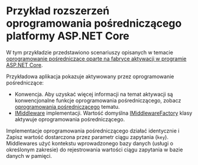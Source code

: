 # <a name="aspnet-core-middleware-extensibility-sample"></a>Przykład rozszerzeń oprogramowania pośredniczącego platformy ASP.NET Core

W tym przykładzie przedstawiono scenariuszy opisanych w temacie [oprogramowanie pośredniczące oparte na fabryce aktywacji w programie ASP.NET Core](https://docs.microsoft.com/aspnet/core/fundamentals/middleware/middleware-extensibility).

Przykładowa aplikacja pokazuje aktywowany przez oprogramowanie pośredniczące:

* Konwencja. Aby uzyskać więcej informacji na temat aktywacji są konwencjonalne funkcje oprogramowania pośredniczącego, zobacz [oprogramowania pośredniczącego](https://docs.microsoft.com/aspnet/core/fundamentals/middleware/) tematu.
* [IMiddleware](https://docs.microsoft.com/dotnet/api/microsoft.aspnetcore.http.imiddleware) implementacji. Wartość domyślna [IMiddlewareFactory](https://docs.microsoft.com/dotnet/api/microsoft.aspnetcore.http.imiddlewarefactory) klasy aktywuje oprogramowania pośredniczącego.

Implementacje oprogramowania pośredniczącego działać identycznie i Zapisz wartość dostarczona przez parametr ciągu zapytania (`key`). Middlewares użyć kontekstu wprowadzonego bazy danych (usługi o określonym zakresie) do rejestrowania wartości ciągu zapytania w bazie danych w pamięci.
